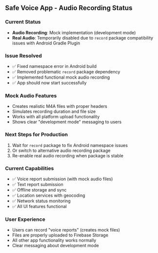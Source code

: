 ## Safe Voice App - Audio Recording Status

### Current Status
- **Audio Recording**: Mock implementation (development mode)
- **Real Audio**: Temporarily disabled due to `record` package compatibility issues with Android Gradle Plugin

### Issue Resolved
- ✅ Fixed namespace error in Android build
- ✅ Removed problematic `record` package dependency
- ✅ Implemented functional mock audio recording
- ✅ App should now start successfully

### Mock Audio Features
- Creates realistic M4A files with proper headers
- Simulates recording duration and file size
- Works with all platform upload functionality
- Shows clear "development mode" messaging to users

### Next Steps for Production
1. Wait for `record` package to fix Android namespace issues
2. Or switch to alternative audio recording package
3. Re-enable real audio recording when package is stable

### Current Capabilities
- ✅ Voice report submission (with mock audio files)
- ✅ Text report submission
- ✅ Offline storage and sync
- ✅ Location services with geocoding
- ✅ Network status monitoring
- ✅ All UI features functional

### User Experience
- Users can record "voice reports" (creates mock files)
- Files are properly uploaded to Firebase Storage
- All other app functionality works normally
- Clear messaging about development mode
